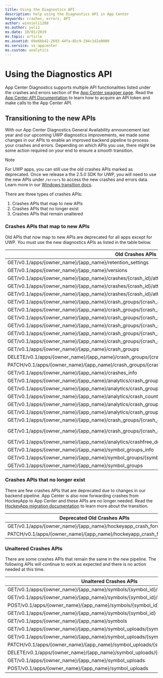 ```yaml
---
title: Using the Diagnostics API
description: help using the Diagnostics API in App Center
keywords: crashes, errors, API
author: winnieli1208
ms.author: yuli1
ms.date: 10/01/2019
ms.topic: article
ms.assetid: 69e6bb42-2693-44fa-85c9-294c1d2a9000
ms.service: vs-appcenter
ms.custom: analytics 
---
```


# Using the Diagnostics API

App Center Diagnostics supports multiple API functionalities listed under the crashes and errors section of the [App Center swagger page](https://openapi.appcenter.ms/). Read the [App Center API Documentation](~/api-docs/index.md) to learn how to acquire an API token and make calls to the App Center API.  

## Transitioning to the new APIs

With our App Center Diagnostics General Availability announcement last year and our upcoming UWP diagnostics improvements, we made some changes in our APIs to enable an improved backend pipeline to process your crashes and errors. Depending on which APIs you use, there might be some action required on your end to ensure a smooth transition.

> [!NOTE]
> For UWP apps, you can still use the old crashes APIs marked as deprecated. Once we release a the 2.5.0 SDK for UWP, you will need to use the new APIs under `/errors` to access the new crashes and errors data. Learn more in our [Windows transition docs](~/windows-support.md#upcoming-diagnostics-updates-for-uwp-apps).

There are three types of crashes APIs:

1. Crashes APIs that map to new APIs 
2. Crashes APIs that no longer exist
3. Crashes APIs that remain unaltered

### Crashes APIs that map to new APIs

Old APIs that now map to new APIs are deprecated for all apps except for UWP. You must use the new diagnostics APIs as listed in the table below. 


| Old Crashes APIs                                               | New Crashes API        |
| -------------------------------------------------------------- |:----------------------:|
| GET/v0.1/apps/{owner_name}/{app_name}/retention_settings      | GET/v0.1/apps/{owner_name}/{app_name}/errors/retention_settings               |
| GET/v0.1/apps/{owner_name}/{app_name}/versions                | GET/v0.1/apps/{owner_name}/{app_name}/analytics/versions     |
| GET/v0.1/apps/{owner_name}/{app_name}/crashes/{crash_id}/attachments/{attachment_id}/text |GET/v0.1/apps/{owner_name}/{app_name}/errors/{errorId}/attachments/{attachmentId}/text              |
| GET/v0.1/apps/{owner_name}/{app_name}/crashes/{crash_id}/attachments/{attachment_id}/location | GET/v0.1/apps/{owner_name}/{app_name}/errors/{errorId}/attachments/{attachmentId}/location |
| GET/v0.1/apps/{owner_name}/{app_name}/crashes/{crash_id}/attachments | GET/v0.1/apps/{owner_name}/{app_name}/errors/{errorId}/attachments |
| GET/v0.1/apps/{owner_name}/{app_name}/crash_groups/{crash_group_id}/stacktrace | GET/v0.1/apps/{owner_name}/{app_name}/errors/errorGroups/{errorGroupId}/stacktrace |
| GET/v0.1/apps/{owner_name}/{app_name}/crash_groups/{crash_group_id}/crashes/{crash_id}/stacktrace | GET/v0.1/apps/{owner_name}/{app_name}/errors/errorGroups/{errorGroupId}/errors/{errorId}/stacktrace |
| GET/v0.1/apps/{owner_name}/{app_name}/crash_groups/{crash_group_id}/crashes/{crash_id}/native/download | GET/v0.1/apps/{owner_name}/{app_name}/errors/errorGroups/{errorGroupId}/errors/{errorId}/download |
| GET/v0.1/apps/{owner_name}/{app_name}/crash_groups/{crash_group_id}/crashes/{crash_id}| GET/v0.1/apps/{owner_name}/{app_name}/errors/errorGroups/{errorGroupId}/errors/{errorId} |
| GET/v0.1/apps/{owner_name}/{app_name}/crash_groups/{crash_group_id}/crashes| GET/v0.1/apps/{owner_name}/{app_name}/errors/errorGroups/{errorGroupId}/errors |
| GET/v0.1/apps/{owner_name}/{app_name}/crash_groups/{crash_group_id}| GET/v0.1/apps/{owner_name}/{app_name}/errors/errorGroups/{errorGroupId} |
| GET/v0.1/apps/{owner_name}/{app_name}/crash_groups| GET/v0.1/apps/{owner_name}/{app_name}/errors/errorGroups |
| DELETE/v0.1/apps/{owner_name}/{app_name}/crash_groups/{crash_group_id}/crashes/{crash_id} | DELETE 0.1/apps/{app_id}/errors/errorGroups/{errorGroupId}/errors/{errorId} |
| PATCH/v0.1/apps/{owner_name}/{app_name}/crash_groups/{crash_group_id | PATCH/v0.1/apps/{owner_name}/{app_name}/errors/errorGroups/{errorGroupId} |
| GET/v0.1/apps/{owner_name}/{app_name}/crashes_info | GET/v0.1/apps/{owner_name}/{app_name}/errors/errorGroups |
| GET/v0.1/apps/{owner_name}/{app_name}/analytics/crash_groups | GET/v0.1/apps/{owner_name}/{app_name}/errors/errorGroups |
| GET/v0.1/apps/{owner_name}/{app_name}/analytics/crash_groups/{crash_group_id}/crash_counts | GET/v0.1/apps/{owner_name}/{app_name}/errors/errorGroups/{errorGroupId}/errorCountsPerDay |
| GET/v0.1/apps/{owner_name}/{app_name}/analytics/crash_counts | GET/v0.1/apps/{owner_name}/{app_name}/errors/errorCountsPerDay|
| GET/v0.1/apps/{owner_name}/{app_name}/analytics/crash_groups/{crash_group_id}/models | GET/v0.1/apps/{owner_name}/{app_name}/errors/errorGroups/{errorGroupId}/models |
| GET/v0.1/apps/{owner_name}/{app_name}/analytics/crash_groups/{crash_group_id}/operating_systems | GET/v0.1/apps/{owner_name}/{app_name}/errors/errorGroups/{errorGroupId}/operatingSystems |
| GET/v0.1/apps/{owner_name}/{app_name}/crash_groups/{crash_group_id}/crashes/{crash_id}/raw/location | GET/v0.1/apps/{owner_name}/{app_name}/errors/errorGroups/{errorGroupId}/errors/{errorId}/location |
| GET/v0.1/apps/{owner_name}/{app_name}/crash_groups/{crash_group_id}/crashes/{crash_id}/native | GET /v0.1/apps/{ownerName}/{appName}/errors/errorGroups/{errorGroupId}/errors/{errorId}/download?format=text"|
| GET/v0.1/apps/{owner_name}/{app_name}/analytics/crashfree_device_percentages | GET/v0.1/apps/{owner_name}/{app_name}/errors/errorfreeDevicePercentages |
| GET/v0.1/apps/{owner_name}/{app_name}/symbol_groups_info | GET/v0.1/apps/{owner_name}/{app_name}/diagnostics/symbol_groups_info |
| GET/v0.1/apps/{owner_name}/{app_name}/symbol_groups/{symbol_group_id} | GET/v0.1/apps/{owner_name}/{app_name}/diagnostics/symbol_groups/{symbol_group_id} |
| GET/v0.1/apps/{owner_name}/{app_name}/symbol_groups | GET/v0.1/apps/{owner_name}/{app_name}/diagnostics/symbol_groups |

### Crashes APIs that no longer exist

There are few crashes APIs that are deprecated due to changes in our backend pipeline. App Center is also now forwarding crashes from HockeyApp to App Center and these APIs are no longer needed. Read the [HockeyApp migration documentation](~/transition/index.md) to learn more about the transition.

| Deprecated Old Crashes APIs                                         |
| ------------------------------------------------------------------- |
| GET/v0.1/apps/{owner_name}/{app_name}/hockeyapp_crash_forwarding    |
| PATCH/v0.1/apps/{owner_name}/{app_name}/hockeyapp_crash_forwarding  |

### Unaltered Crashes APIs

There are some crashes APIs that remain the same in the new pipeline. The following APIs will continue to work as expected and there is no action needed at this time.

| Unaltered Crashes APIs        |
| ----------------------------- |
| GET/v0.1/apps/{owner_name}/{app_name}/symbols/{symbol_id}/status|
| GET/v0.1/apps/{owner_name}/{app_name}/symbols/{symbol_id}/location |
| POST/v0.1/apps/{owner_name}/{app_name}/symbols/{symbol_id}/ignore |
| GET/v0.1/apps/{owner_name}/{app_name}/symbols/{symbol_id}  |
| GET/v0.1/apps/{owner_name}/{app_name}/symbols  |
| GET/v0.1/apps/{owner_name}/{app_name}/symbol_uploads/{symbol_upload_id}/location  |
| GET/v0.1/apps/{owner_name}/{app_name}/symbol_uploads/{symbol_upload_id} |
| PATCH/v0.1/apps/{owner_name}/{app_name}/symbol_uploads/{symbol_upload_id}|
| DELETE/v0.1/apps/{owner_name}/{app_name}/symbol_uploads/{symbol_upload_id} |
| GET/v0.1/apps/{owner_name}/{app_name}/symbol_uploads |
| POST/v0.1/apps/{owner_name}/{app_name}/symbol_uploads |
